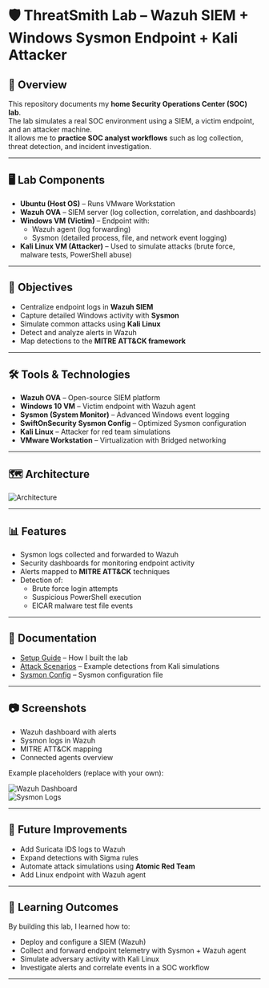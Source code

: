 # 🛡️ ThreatSmith Lab – Wazuh SIEM + Windows Sysmon Endpoint + Kali Attacker  

## 📌 Overview  
This repository documents my **home Security Operations Center (SOC) lab**.  
The lab simulates a real SOC environment using a SIEM, a victim endpoint, and an attacker machine.  
It allows me to **practice SOC analyst workflows** such as log collection, threat detection, and incident investigation.  

---

## 🖥️ Lab Components  
- **Ubuntu (Host OS)** – Runs VMware Workstation  
- **Wazuh OVA** – SIEM server (log collection, correlation, and dashboards)  
- **Windows VM (Victim)** – Endpoint with:
  - Wazuh agent (log forwarding)
  - Sysmon (detailed process, file, and network event logging)  
- **Kali Linux VM (Attacker)** – Used to simulate attacks (brute force, malware tests, PowerShell abuse)  

---

## 🎯 Objectives  
- Centralize endpoint logs in **Wazuh SIEM**  
- Capture detailed Windows activity with **Sysmon**  
- Simulate common attacks using **Kali Linux**  
- Detect and analyze alerts in Wazuh  
- Map detections to the **MITRE ATT&CK framework**  

---

## 🛠 Tools & Technologies  
- **Wazuh OVA** – Open-source SIEM platform  
- **Windows 10 VM** – Victim endpoint with Wazuh agent  
- **Sysmon (System Monitor)** – Advanced Windows event logging  
- **SwiftOnSecurity Sysmon Config** – Optimized Sysmon configuration  
- **Kali Linux** – Attacker for red team simulations  
- **VMware Workstation** – Virtualization with Bridged networking  

---

## 🗺️ Architecture  

![Architecture](images/soc-architecture.png)  

---

## 📊 Features  
- Sysmon logs collected and forwarded to Wazuh  
- Security dashboards for monitoring endpoint activity  
- Alerts mapped to **MITRE ATT&CK** techniques  
- Detection of:
  - Brute force login attempts  
  - Suspicious PowerShell execution  
  - EICAR malware test file events  

---

## 📂 Documentation  
- [Setup Guide](setup-guide.md) – How I built the lab  
- [Attack Scenarios](attack-scenarios.md) – Example detections from Kali simulations  
- [Sysmon Config](configs/sysmonconfig.xml) – Sysmon configuration file  

---

## 📷 Screenshots  
- Wazuh dashboard with alerts  
- Sysmon logs in Wazuh  
- MITRE ATT&CK mapping  
- Connected agents overview  

Example placeholders (replace with your own):  

![Wazuh Dashboard](images/dashboard.png)  
![Sysmon Logs](images/sysmon-logs.png)  

---

## 🚀 Future Improvements  
- Add Suricata IDS logs to Wazuh  
- Expand detections with Sigma rules  
- Automate attack simulations using **Atomic Red Team**  
- Add Linux endpoint with Wazuh agent  

---

## 📌 Learning Outcomes  
By building this lab, I learned how to:  
- Deploy and configure a SIEM (Wazuh)  
- Collect and forward endpoint telemetry with Sysmon + Wazuh agent  
- Simulate adversary activity with Kali Linux  
- Investigate alerts and correlate events in a SOC workflow  

---
